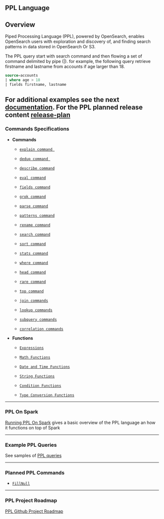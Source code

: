
## PPL Language

## Overview

Piped Processing Language (PPL), powered by OpenSearch, enables OpenSearch users with exploration and discovery of, and finding search patterns in data stored in OpenSearch Or S3.

The PPL query start with search command and then flowing a set of command delimited by pipe (|).
for example, the following query retrieve firstname and lastname from accounts if age larger than 18.

```sql
source=accounts
| where age > 18
| fields firstname, lastname
```

For additional examples see the next [documentation](PPL-Example-Commands.md). 
For the PPL planned release content [release-plan](planning/release-plan.md)
---
### Commands Specifications


* **Commands**

    - [`explain command `](PPL-Example-Commands.md/#explain)
  
    - [`dedup command `](commands/ppl-dedup-command.md)

    - [`describe command`](PPL-Example-Commands.md/#describe)

    - [`eval command`](commands/ppl-eval-command.md)

    - [`fields command`](commands/ppl-fields-command.md)

    - [`grok command`](commands/ppl-grok-command.md)

    - [`parse command`](commands/ppl-parse-command.md)

    - [`patterns command`](commands/ppl-patterns-command.md)

    - [`rename command`](commands/ppl-rename-command.md)

    - [`search command`](commands/ppl-search-command.md)

    - [`sort command`](commands/ppl-sort-command.md)

    - [`stats command`](commands/ppl-stats-command.md)

    - [`where command`](commands/ppl-where-command.md)

    - [`head command`](commands/ppl-head-command.md)

    - [`rare command`](commands/ppl-rare-command.md)

    - [`top command`](commands/ppl-top-command.md)

    - [`join commands`](commands/ppl-join-command.md)
  
    - [`lookup commands`](commands/ppl-lookup-command.md)
  
    - [`subquery commands`](commands/ppl-subquery-command.md)
  
    - [`correlation commands`](commands/ppl-correlation-command.md)


* **Functions**

    - [`Expressions`](functions/ppl-expressions.md)

    - [`Math Functions`](functions/ppl-math.md)

    - [`Date and Time Functions`](functions/ppl-datetime.md) 

    - [`String Functions`](functions/ppl-string.md)

    - [`Condition Functions`](functions/ppl-condition.md)

    - [`Type Conversion Functions`](functions/ppl-conversion.md)


---
### PPL On Spark

[Running PPL On Spark](PPL-on-Spark.md) gives a basic overview of the PPL language an how it functions on top of Spark


---
### Example PPL Queries
See samples of [PPL queries](PPL-Example-Commands.md) 

---
### Planned PPL Commands

 - [`FillNull`](planning/ppl-fillnull-command.md)

---
### PPL Project Roadmap
[PPL Github Project Roadmap](https://github.com/orgs/opensearch-project/projects/214)